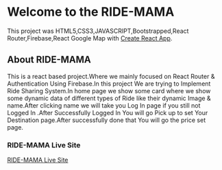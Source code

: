 # Welcome to the RIDE-MAMA

This project was HTML5,CSS3,JAVASCRIPT,Bootstrapped,React Router,Firebase,React Google Map with [Create React App](https://github.com/facebook/create-react-app).

## About RIDE-MAMA
This is a react based project.Where we mainly focused on React Router & Authentication Using Firebase.In this project We are trying to Implement Ride Sharing System.In home page we show some card where we show some dynamic data of different types of Ride like their dynamic Image & name.After clicking name we will take you Log In page if you still not Logged In .After Successfully Logged In You will go Pick up to set Your Destination page.After successfully done that You will go the price set page.



### RIDE-MAMA Live Site 


 [RIDE-MAMA Live Site](https://ride-mama.netlify.app/home) 